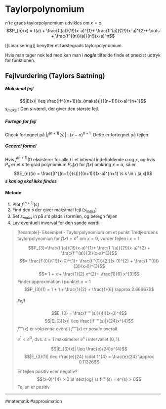 # Taylorpolynomium
$n$'te grads taylorpolynomium udvikles om $x = a$.
$$P_{n}(x) = f(a) + \frac{f'(a)}{1!}(x-a)^{1}+ \frac{f''(a)}{2!}(x-a)^{2}+ \dots + \frac{f^{(n)}(a)}{n!}(x-a)^n$$

[[Linarisering]] benytter et førstegrads taylorpolynomium.

Hvis man tager nok led med kan man i ***nogle*** tilfælde finde et præcist udtryk for funktionen.

## Fejlvurdering (Taylors Sætning)

##### Maksimal fejl
$$|E(x)| \leq \frac{|f^{(n+1)}(s_{maks})|}{(n+1)!}(x-a)^{n+1}$$
$s_{maks}$ : Den $s$-værdi, der giver den største fejl.

##### Fortegn for fejl
Check fortegnet på $|f^{(n+1)}(s)| \cdot (x-a)^{n+1}$. Dette er fortegnet på fejlen.

##### Generel formel
Hvis $f^{(n+1)}(t)$ eksisterer for alle $t$ i et interval indeholdende $a$ og $x$, og hvis $P_{n}$ er et $n$'te grad polynomium $P_{n}(x)$ for $f(x)$ omkring $x=a$, så er
$$E_{n}(x) = \frac{|f^{(n+1)}(s)|}{(n+1)!}(x-a)^{n+1} \s s \in \ ]a,x[$$
***$s$ kan og skal ikke findes***

#### Metode
1. Plot $f^{(n+1)}(s)$
2. Find den $s$ der giver maksimal fejl ($s_{maks}$)
3. Set $s_{maks}$ in på $s$'s plads i formlen, og beregn fejlen
4. Lav eventuelt inverval for den sande værdi

>[!example]- Eksempel - Taylorpolynomium om et punkt
>Tredjeordens taylorpolynomiun for $f(x) = e^{x}$ om $x=0$, vurder fejlen i $x=1$.
>
>$$P_{3}=\frac{f'(a)}{1!}(x-a)^{1}+ \frac{f''(a)}{2!}(x-a)^{2} + \frac{f'''(a)}{3!}(x-a)^{3}$$
>$$= \frac{f'(0)}{1!}(x-0)^{1}+ \frac{f''(0)}{2!}(x-0)^{2} + \frac{f'''(0)}{3!}(x-0)^{3}$$
>$$= 1 + x + \frac{1}{2} x^{2}+ \frac{1}{6} x^{3}$$
>Finder approximation i punktet $x=1$
>$$P_{3}(1) = 1 + 1 + \frac{1}{2} + \frac{1}{6} \approx 2.66667$$
>
>##### Fejl
>$$E_{3} = \frac{f''''(s)}{4!}(x-0)^4$$
>$$|E_{3}(x)| \leq \frac{|f''''(s)|}{24}x^{4}$$
>$f''''(x)$ er *voksende* overalt
>$f''''(x)$ er *positiv* overalt
>
>$e^{1} < e^{0}$, dvs. $s=1$ maksimerer $e^{s}$ i intervallet $[0,1]$.
>
>$$|E_{3}(x)| \leq \frac{e}{24}x^{4}$$
>$$|E_{3}(1)| \leq \frac{e}{24} \cdot 1^{4} = \frac{e}{24} \approx 0.11326$$
>
>Er fejlen positiv eller negativ?
>$$(x-0)^{4} > 0 \s \text{og} \s f''''(s) = e^{s} > 0$$
>Fejlen er positiv

---
#matematik #approximation
